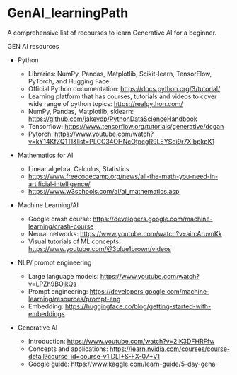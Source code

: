 # GenAI_learningPath
A comprehensive list of recourses to learn Generative AI for a beginner.

GEN AI resources

- Python 
  - Libraries: NumPy, Pandas, Matplotlib, Scikit-learn, TensorFlow, PyTorch, and Hugging Face.
  - Official Python documentation: https://docs.python.org/3/tutorial/
  -	Learning platform that has courses, tutorials and videos to cover wide range of python topics: https://realpython.com/
  -	NumPy, Pandas, Matplotlib, sklearn: https://github.com/jakevdp/PythonDataScienceHandbook
  -	Tensorflow: https://www.tensorflow.org/tutorials/generative/dcgan
  -	Pytorch: https://www.youtube.com/watch?v=kY14KfZQ1TI&list=PLCC34OHNcOtpcgR9LEYSdi9r7XIbpkpK1

- Mathematics for AI
  -	Linear algebra, Calculus, Statistics
  -	https://www.freecodecamp.org/news/all-the-math-you-need-in-artificial-intelligence/
  -	https://www.w3schools.com/ai/ai_mathematics.asp

- Machine Learning/AI
  - Google crash course: https://developers.google.com/machine-learning/crash-course
  -	Neural networks: https://www.youtube.com/watch?v=aircAruvnKk
  -	Visual tutorials of ML concepts: https://www.youtube.com/@3blue1brown/videos

- NLP/ prompt engineering
  - Large language models: https://www.youtube.com/watch?v=LPZh9BOjkQs
  -	Prompt engineering: https://developers.google.com/machine-learning/resources/prompt-eng
  -	Embedding: https://huggingface.co/blog/getting-started-with-embeddings

- Generative AI
  - Introduction: https://www.youtube.com/watch?v=2IK3DFHRFfw
  - Concepts and applications: https://learn.nvidia.com/courses/course-detail?course_id=course-v1:DLI+S-FX-07+V1
  - Google guide: https://www.kaggle.com/learn-guide/5-day-genai
